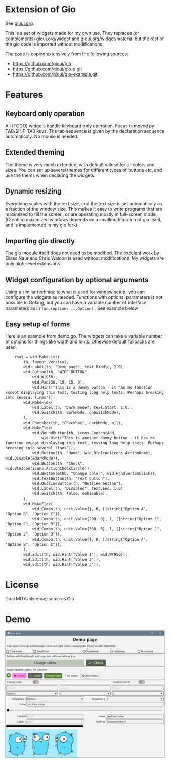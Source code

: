 # Extension of Gio
See [gioui.org](https://gioui.org).

This is a set of widgets made for my own use. They replaces (or complements) gioui.org/widget and gioui.org/widget/material but the rest of the gio code is imported without modifications.

The code is copied extensively from the following sources:

* https://github.com/gioui/gio
* https://github.com/gioui/gio-x.git
* https://github.com/gioui/gio-example.git

# Features

## Keyboard only operation
All (TODO) widgets handle keyboard only operation. Focus is moved py TAB/SHIF-TAB keys. 
The tab sequence is given by the declaration sequence automaticaly. No mouse is needed.

## Extended theming
The theme is very much extended, with default valuse for all colors and sizes. You can set up
several themes for different types of buttons etc, and use the thems when declaring the widgets.

## Dynamic resizing
Everything scales with the text size, and the text size is set automaticaly as a fraction of 
the window size. This makes it easy to write programs that are maximized to fill the screen, 
or are operating mostly in full-screen mode. (Creating maximized windows depends on a smallmodification
of gio itself, and is implemented in my gio fork)

## Importing gio directly
The gio module itself does not need to be modified. The excelent work by Eliass Naur and 
Chris Waldon is used without modifications. My widgets are only high-level extensions.

## Widget configuration by optional arguments
Using a similar techniqe to what is used for window setup, you can configure the widgets as needed.
Functions with optional parameters is not possible in Golang, but you can have a variable number of
interface parameters as in ```func(options ...Option)``` . See example below

## Easy setup of forms
Here is an example from demo.go. The widgets can take a variable number of options for things like 
width and hints. Othewise default fallbacks are used.

```
	root = wid.MakeList(
		th, layout.Vertical,
		wid.Label(th, "Demo page", text.Middle, 2.0),
		wid.Button(th, "WIDE BUTTON",
			wid.W(950),
			wid.Pad(30, 15, 15, 0),
			wid.Hint("This is a dummy button - it has no function except displaying this text, testing long help texts. Perhaps breaking into several lines")),
		wid.MakeFlex(
			wid.Label(th, "Dark mode", text.Start, 1.0),
			wid.Switch(th, darkMode, onSwitchMode),
		),
		wid.Checkbox(th, "Checkbox", darkMode, nil),
		wid.MakeFlex(
			wid.RoundButton(th, icons.ContentAdd,
				wid.Hint("This is another dummy button - it has no function except displaying this text, testing long help texts. Perhaps breaking into several lines")),
			wid.Button(th, "Home", wid.BtnIcon(icons.ActionHome), wid.Disable(&darkMode)),
			wid.Button(th, "Check", wid.BtnIcon(icons.ActionCheckCircle)),
			wid.Button(&thb, "Change color", wid.Handler(onClick)),
			wid.TextButton(th, "Text button"),
			wid.OutlineButton(th, "Outline button"),
			wid.Label(th, "Disabled", text.End, 1.0),
			wid.Switch(th, false, doDisable),
		),
		wid.MakeFlex(
			wid.Combo(th, unit.Value{}, 0, []string{"Option A", "Option B", "Option C"}),
			wid.Combo(th, unit.Value{200, 0}, 1, []string{"Option 1", "Option 2", "Option 3"}),
			wid.Combo(th, unit.Value{300, 0}, 1, []string{"Option 1", "Option 2", "Option 3"}),
			wid.Combo(th, unit.Value{}, 0, []string{"Option A", "Option B", "Option C"}),
		),
		wid.Edit(th, wid.Hint("Value 1"), wid.W(950)),
		wid.Edit(th, wid.Hint("Value 2")),
		wid.Edit(th, wid.Hint("Value 3")),
```

# License
Dual MIT/Unlicense; same as Gio

# Demo
![Demo.go](https://github.com/jkvatne/gio-v/blob/main/demo.png)
